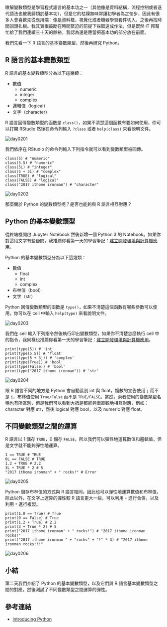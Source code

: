 暸解變數類型是學習程式語言的基本功之一（其他像是資料結構，流程控制或者迭代語法也被我歸類於基本功），但是它的枯燥無味常讓初學者為之怯步，因此有很多人會喜歡先從應用端：像是資料框，視覺化或者機器學習套件切入，之後再找時間回頭扎根。我其實很鼓勵在時間緊迫的前提下採取速成作法，但是既然 iT 邦幫忙給了我們連續三十天的餘裕，我認為還是應當把基本功的部分放在前面。

我們先看一下 R 語言的基本變數類型，然後再研究 Python。

## R 語言的基本變數類型

R 語言的基本變數類型分為以下這幾類：

- 數值
    - numeric
    - integer
    - complex
- 邏輯值（logical）
- 文字（character）

R 語言回傳變數類型的函數是 `class()`，如果不清楚這個函數有要如何使用，你可以打開 RStudio 然後在命令列輸入 `?class` 或者 `help(class)` 來看說明文件。

![day0201](https://storage.googleapis.com/2017_ithome_ironman/day0201.png)

我們依序在 RStudio 的命令列輸入下列指令就可以看到變數類型被回傳。 

```{r}
class(5) # "numeric"
class(5.5) # "numeric"
class(5L) # "integer"
class(5 + 3i) # "complex"
class(TRUE) # "logical"
class(FALSE) # "logical"
class("2017 ithome ironman") # "character"
```

![day0202](https://storage.googleapis.com/2017_ithome_ironman/day0202.png)

那麼關於 Python 的變數類型呢？是否也能夠與 R 語言相互對應？

## Python 的基本變數類型

從終端機開啟 Jupyter Notebook 然後新增一個 Python 3 的 Notebook。如果你對這段文字有些疑問，我推薦你看第一天的學習筆記：[建立開發環境與計算機應用](http://ithelp.ithome.com.tw/articles/10184561)。

Python 的基本變數類型分為以下這幾類：

- 數值
    - float
    - int
    - complex
- 布林值（bool）
- 文字（str）

Python 回傳變數類型的函數是 `type()`，如果不清楚這個函數有哪些參數可以使用，你可以在 cell 中輸入 `help(type)` 來看說明文件。

![day0203](https://storage.googleapis.com/2017_ithome_ironman/day0203.png)

我們在 cell 輸入下列指令然後執行印出變數類型，如果你不清楚怎麼執行 cell 中的指令，我同樣也推薦你看第一天的學習筆記：[建立開發環境與計算機應用](http://ithelp.ithome.com.tw/articles/10184561)。

```{python}
print(type(5)) # 'int'
print(type(5.5)) # 'float'
print(type(5 + 3j)) # 'complex'
print(type(True)) # 'bool'
print(type(False)) # 'bool'
print(type("2017 ithome ironman")) # 'str'
```

![day0204](https://storage.googleapis.com/2017_ithome_ironman/day0204.png)

跟 R 語言不同的地方是 Python 會自動區別 int 與 float，複數的宣告使用 `j` 而不是 `i`，布林值使用 `True/False` 而不是 `TRUE/FALSE`。當然，兩者使用的變數類型名稱也有所區別，但是我們可以看到大抵是都能夠很直觀地相互對應，例如：character 對應 str，然後 logical 對應 bool，以及 numeric 對應 float。

## 不同變數類型之間的運算

R 語言以 1 儲存 `TRUE`，0 儲存 `FALSE`，所以我們可以彈性地運算數值和邏輯值，但是文字就不能夠彈性地運算。

```{r}
1 == TRUE # TRUE
0L == FALSE # TRUE
1.2 + TRUE # 2.2
3L + TRUE * 2 # 5
"2017 ithome ironman" + " rocks!" # Error
```

![day0205](https://storage.googleapis.com/2017_ithome_ironman/day0205.png)

Python 儲存布林值的方式與 R 語言相同，因此也可以彈性地運算數值和布林值，除此以外，在文字上運算的彈性較 R 語言更大一些，可以利用 `+` 進行合併，以及利用 `*` 進行複製。

```{python}
print(1.0 == True) # True
print(0 == False) # True
print(1.2 + True) # 2.2
print(3 + True * 2) # 5
print("2017 ithome ironman" + " rocks!") # "2017 ithome ironman rocks!"
print("2017 ithome ironman " + "rocks" + "!" * 3) # "2017 ithome ironman rocks!!!"
```

![day0206](https://storage.googleapis.com/2017_ithome_ironman/day0206.png)

## 小結

第二天我們介紹了 Python 的基本變數類型，以及它們與 R 語言基本變數類型之間的對應，然後測試了不同變數類型之間運算的彈性。

## 參考連結

- [Introducing Python](http://shop.oreilly.com/product/0636920028659.do)